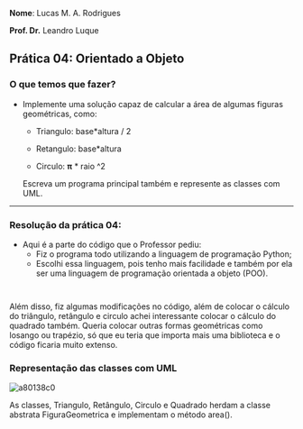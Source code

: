 __Nome__: Lucas M. A. Rodrigues

__Prof. Dr.__ Leandro Luque

## Prática 04: Orientado a Objeto

### O que temos que fazer? 


* Implemente uma solução capaz de calcular a área de algumas figuras geométricas, como:
    
  * Triangulo: base*altura / 2
    
  * Retangulo: base*altura 
    
  * Circulo: **π** * raio ^2
    
  Escreva um programa principal também e represente as classes com UML.
***
### Resolução da prática 04: 
* Aqui é a parte do código que o Professor pediu:
    * Fiz o programa todo utilizando a linguagem de programação Python; 
    * Escolhi essa linguagem, pois tenho mais facilidade e também por ela ser uma linguagem de programação orientada a objeto (POO).
```
 
```
Além disso, fiz algumas modificações no código, além de colocar o cálculo do triângulo, retângulo e circulo achei interessante colocar o cálculo do quadrado também. Queria colocar outras formas geométricas como losango ou trapézio, só que eu teria que importa mais uma biblioteca e o código ficaria muito extenso.

### Representação das classes com UML
![a80138c0](https://user-images.githubusercontent.com/112831891/235556492-82ef5550-dabe-49a2-8ab9-e28988236123.jpg)

As classes, Triangulo, Retângulo, Circulo e Quadrado herdam a classe abstrata FiguraGeometrica e implementam o método area().

